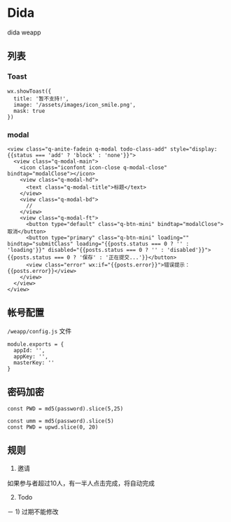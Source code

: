# Dida
dida weapp


## 列表

### Toast

```
wx.showToast({
  title: '暂不支持!',
  image: '/assets/images/icon_smile.png',
  mask: true
})
```

### modal

```
<view class="q-anite-fadein q-modal todo-class-add" style="display: {{status === 'add' ? 'block' : 'none'}}">
  <view class="q-modal-main">
    <icon class="iconfont icon-close q-modal-close" bindtap="modalClose"></icon>
    <view class="q-modal-hd">
      <text class="q-modal-title">标题</text>
    </view>
    <view class="q-modal-bd">
      //
    </view>
    <view class="q-modal-ft">
      <button type="default" class="q-btn-mini" bindtap="modalClose">取消</button>
      <button type="primary" class="q-btn-mini" loading="" bindtap="submitClass" loading="{{posts.status === 0 ? '' : 'loading'}}" disabled="{{posts.status === 0 ? '' : 'disabled'}}">{{posts.status === 0 ? '保存' : '正在提交...'}}</button>
      <view class="error" wx:if="{{posts.error}}">错误提示：{{posts.error}}</view>
    </view>
  </view>
</view>
```


## 帐号配置

`/weapp/config.js` 文件

```
module.exports = {
  appId: '',
  appKey: '',
  masterKey: ''
}
```


## 密码加密

```
const PWD = md5(password).slice(5,25)

const umm = md5(password).slice(5)
const PWD = upwd.slice(0, 20)
```


## 规则

1. 邀请

如果参与者超过10人，有一半人点击完成，将自动完成

2. Todo

 － 1) 过期不能修改







